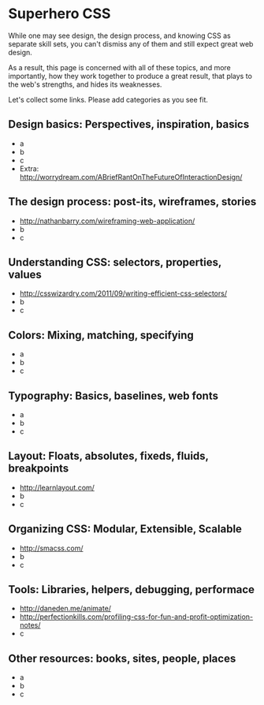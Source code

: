 # Superhero CSS

While one may see design, the design process, and knowing CSS as separate skill sets,
you can't dismiss any of them and still expect great web design.

As a result, this page is concerned with all of these topics, and more importantly,
how they work together to produce a great result, that plays to the web's strengths,
and hides its weaknesses.

Let's collect some links. Please add categories as you see fit.


## Design basics: Perspectives, inspiration, basics

* a
* b
* c
* Extra: http://worrydream.com/ABriefRantOnTheFutureOfInteractionDesign/


## The design process: post-its, wireframes, stories

* http://nathanbarry.com/wireframing-web-application/
* b
* c


## Understanding CSS: selectors, properties, values

* http://csswizardry.com/2011/09/writing-efficient-css-selectors/
* b
* c


## Colors: Mixing, matching, specifying

* a
* b
* c


## Typography: Basics, baselines, web fonts

* a
* b
* c


## Layout: Floats, absolutes, fixeds, fluids, breakpoints

* http://learnlayout.com/
* b
* c


## Organizing CSS: Modular, Extensible, Scalable

* http://smacss.com/
* b
* c


## Tools: Libraries, helpers, debugging, performace

* http://daneden.me/animate/
* http://perfectionkills.com/profiling-css-for-fun-and-profit-optimization-notes/
* c


## Other resources: books, sites, people, places

* a
* b
* c
